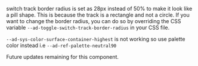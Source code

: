 switch track border radius is set as 28px instead of 50% to make it look like a pill shape. This is because the track is a rectangle and not a circle. If you want to change the border radius, you can do so by overriding the CSS variable `--ad-toggle-switch-track-border-radius` in your CSS file.

`--ad-sys-color-surface-container-highest` is not working so use palette color instead i.e `--ad-ref-palette-neutral90`

Future updates remaining for this component.